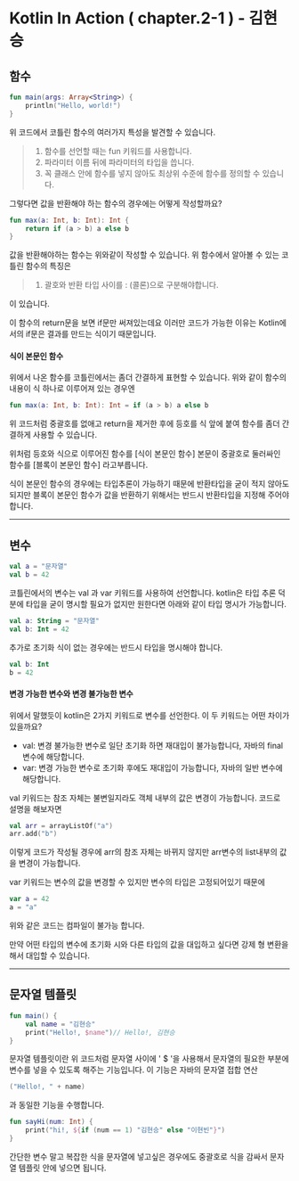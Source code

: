 # Kotlin In Action ( chapter.2-1 ) - 김현승
## 함수
```kotlin
fun main(args: Array<String>) {
    println("Hello, world!")
}
```
위 코드에서 코틀린 함수의 여러가지 특성을 발견할 수 있습니다.
> 1. 함수를 선언할 때는 fun 키워드를 사용합니다.
> 2. 파라미터 이름 뒤에 파라미터의 타입을 씁니다. 
> 3. 꼭 클래스 안에 함수를 넣지 않아도 최상위 수준에 함수를 정의할 수 있습니다. 

그렇다면 값을 반환해야 하는 함수의 경우에는 어떻게 작성할까요?

```kotlin
fun max(a: Int, b: Int): Int {
    return if (a > b) a else b
}
```
값을 반환해야하는 함수는 위와같이 작성할 수 있습니다.
위 함수에서 알아볼 수 있는 코틀린 함수의 특징은
> 1. 괄호와 반환 타입 사이를 : (콜론)으로 구분해야합니다.

이 있습니다.
 
이 함수의 return문을 보면 if문만 써져있는데요 이러만 코드가 가능한 이유는 Kotlin에서의 if문은 결과를 만드는 식이기 때문입니다. 

#### 식이 본문인 함수 
위에서 나온 함수를 코틀린에서는 좀더 간결하게 표현할 수 있습니다. 
위와 같이 함수의 내용이 식 하나로 이루어져 있는 경우엔 
```kotlin
fun max(a: Int, b: Int): Int = if (a > b) a else b
```
위 코드처럼 중괄호를 없애고 return을 제거한 후에 등호를 식 앞에 붙여 함수를 좀더 간결하게 사용할 수 있습니다. 

위처럼 등호와 식으로 이루어진 함수를 [식이 본문인 함수] 본문이 중괄호로 둘러싸인 함수를 [블록이 본문인 함수] 라고부릅니다. 

식이 본문인 함수의 경우에는 타입추론이 가능하기 때문에 반환타입을 굳이 적지 않아도 되지만 블록이 본문인 함수가 값을 반환하기 위해서는 반드시 반환타입을 지정해 주어야 합니다. 

---

## 변수
```kotlin
val a = "문자열"
val b = 42
```
코틀린에서의 변수는 val 과 var 키워드를 사용하여 선언합니다. kotlin은 타입 추론 덕분에 타입을 굳이 명시할 필요가 없지만 원한다면 아래와 같이 타입 명시가 가능합니다.
```kotlin
val a: String = "문자열"
val b: Int = 42
```
추가로 초기화 식이 없는 경우에는 반드시 타입을 명시해야 합니다.
```kotlin
val b: Int
b = 42
```

#### 변경 가능한 변수와 변경 불가능한 변수
위에서 말했듯이 kotlin은 2가지 키워드로 변수를 선언한다. 이 두 키워드는 어떤 차이가 있을까요?

- val: 변경 불가능한 변수로 일단 초기화 하면 재대입이 불가능합니다, 자바의 final 변수에 해당합니다. 
- var: 변경 가능한 변수로 초기화 후에도 재대입이 가능합니다, 자바의 일반 변수에 해당합니다.

val 키워드는 참조 자체는 불변일지라도 객체 내부의 값은 변경이 가능합니다. 코드로 설명을 해보자면
```kotlin
val arr = arrayListOf("a")
arr.add("b")
```
이렇게 코드가 작성될 경우에 arr의 참조 자체는 바뀌지 않지만 arr변수의 list내부의 값을 변경이 가능합니다. 

var 키워드는 변수의 값을 변경할 수 있지만 변수의 타입은 고정되어있기 때문에 
```kotlin
var a = 42
a = "a"
```
위와 같은 코드는 컴파일이 불가능 합니다. 

만약 어떤 타입의 변수에 초기화 시와 다른 타입의 값을 대입하고 싶다면 강제 형 변환을해서 대입할 수 있습니다.
 
---

## 문자열 템플릿
```kotlin
fun main() {
    val name = "김현승"
    print("Hello!, $name")// Hello!, 김현승
}
```
문자열 템플릿이란 위 코드처럼 문자열 사이에 ' $ '을 사용해서 문자열의 필요한 부분에 변수를 넣을 수 있도록 해주는 기능입니다. 이 기능은 자바의 문자열 접합 연산
```kotlin
("Hello!, " + name)
```
과 동일한 기능을 수행합니다. 
```kotlin
fun sayHi(num: Int) {
    print("hi!, ${if (num == 1) "김현승" else "이현빈"}")
}
```
간단한 변수 말고 복잡한 식을 문자열에 넣고싶은 경우에도 중괄호로 식을 감싸서 문자열 템플릿 안에 넣으면 됩니다.